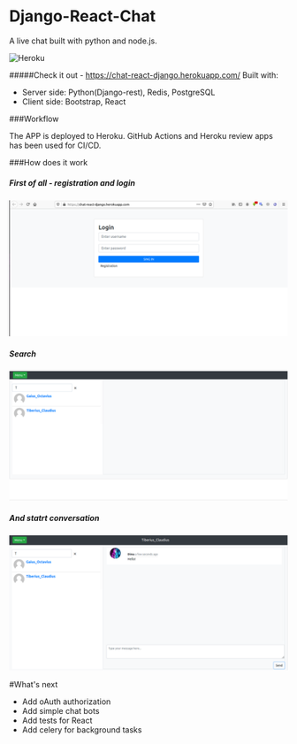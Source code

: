 # Django-React-Chat


A live chat built with python and node.js. 

![Heroku](https://heroku-badge.herokuapp.com/?app=chat-react-django)


#####Check it out - https://chat-react-django.herokuapp.com/
    Built with:
  - Server side:  Python(Django-rest), Redis, PostgreSQL
  - Client side:  Bootstrap, React
 
###Workflow

The APP is deployed to Heroku. GitHub Actions and Heroku review apps has been used for CI/CD.
 
###How does it work

##### First of all - registration and login
![Alt text](README/login.png?raw=true "login")

##### Search
![Alt text](README/search.png?raw=true "search")

##### And statrt conversation
![Alt text](README/conversation.png?raw=true "search")

#What's next
- Add oAuth authorization
- Add simple chat bots
- Add tests for React
- Add celery for background tasks 
